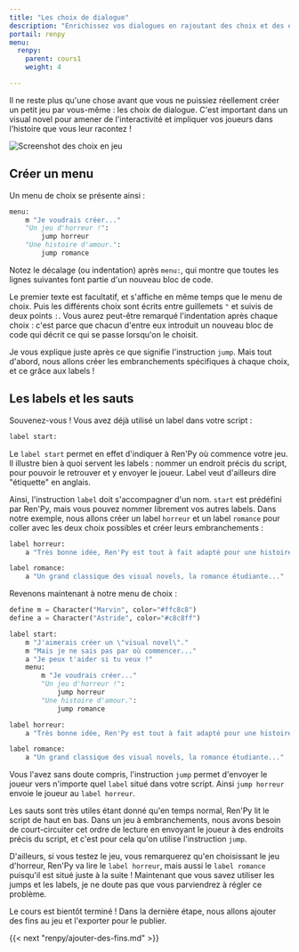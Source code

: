 ```yaml
---
title: "Les choix de dialogue"
description: "Enrichissez vos dialogues en rajoutant des choix et des embranchements d'histoire."
portail: renpy
menu:
  renpy:
    parent: cours1
    weight: 4

---
```


Il ne reste plus qu'une chose avant que vous ne puissiez réellement créer un petit jeu par vous-même : les choix de dialogue. C'est important dans un visual novel pour amener de l'interactivité et impliquer vos joueurs dans l'histoire que vous leur racontez !

![Screenshot des choix en jeu](/images/renpy/choix.png)

## Créer un menu

Un menu de choix se présente ainsi :

```python
menu:
    m "Je voudrais créer..."
    "Un jeu d'horreur !":
        jump horreur
    "Une histoire d'amour.":
        jump romance
```

Notez le décalage (ou indentation) après `menu:`, qui montre que toutes les lignes suivantes font partie d'un nouveau bloc de code.

Le premier texte est facultatif, et s'affiche en même temps que le menu de choix. Puis les différents choix sont écrits entre guillemets `"` et suivis de deux points `:`. Vous aurez peut-être remarqué l'indentation après chaque choix : c'est parce que chacun d'entre eux introduit un nouveau bloc de code qui décrit ce qui se passe lorsqu'on le choisit.

Je vous explique juste après ce que signifie l'instruction `jump`. Mais tout d'abord, nous allons créer les embranchements spécifiques à chaque choix, et ce grâce aux labels !

## Les labels et les sauts

Souvenez-vous ! Vous avez déjà utilisé un label dans votre script :

```python
label start:
```

Le `label start` permet en effet d'indiquer à Ren'Py où commence votre jeu. Il illustre bien à quoi servent les labels : nommer un endroit précis du script, pour pouvoir le retrouver et y envoyer le joueur. Label veut d'ailleurs dire "étiquette" en anglais.

Ainsi, l'instruction `label` doit s'accompagner d'un nom. `start` est prédéfini par Ren'Py, mais vous pouvez nommer librement vos autres labels. Dans notre exemple, nous allons créer un label `horreur` et un label `romance` pour coller avec les deux choix possibles et créer leurs embranchements :

```python
label horreur:
    a "Très bonne idée, Ren'Py est tout à fait adapté pour une histoire terrifiante !"

label romance:
    a "Un grand classique des visual novels, la romance étudiante..."
```

Revenons maintenant à notre menu de choix :

```python
define m = Character("Marvin", color="#ffc8c8")
define a = Character("Astride", color="#c8c8ff")

label start:
    m "J'aimerais créer un \"visual novel\"."
    m "Mais je ne sais pas par où commencer..."
    a "Je peux t'aider si tu veux !"
    menu:
        m "Je voudrais créer..."
        "Un jeu d'horreur !":
            jump horreur
        "Une histoire d'amour.":
            jump romance

label horreur:
    a "Très bonne idée, Ren'Py est tout à fait adapté pour une histoire terrifiante !"

label romance:
    a "Un grand classique des visual novels, la romance étudiante..."
```

Vous l'avez sans doute compris, l'instruction `jump` permet d'envoyer le joueur vers n'importe quel `label` situé dans votre script. Ainsi `jump horreur` envoie le joueur au `label horreur`.

Les sauts sont très utiles étant donné qu'en temps normal, Ren'Py lit le script de haut en bas. Dans un jeu à embranchements, nous avons besoin de court-circuiter cet ordre de lecture en envoyant le joueur à des endroits précis du script, et c'est pour cela qu'on utilise l'instruction `jump`.

D'ailleurs, si vous testez le jeu, vous remarquerez qu'en choisissant le jeu d'horreur, Ren'Py va lire le `label horreur`, mais aussi le `label romance` puisqu'il est situé juste à la suite ! Maintenant que vous savez utiliser les jumps et les labels, je ne doute pas que vous parviendrez à régler ce problème.

Le cours est bientôt terminé ! Dans la dernière étape, nous allons ajouter des fins au jeu et l'exporter pour le publier.

{{< next "renpy/ajouter-des-fins.md" >}}